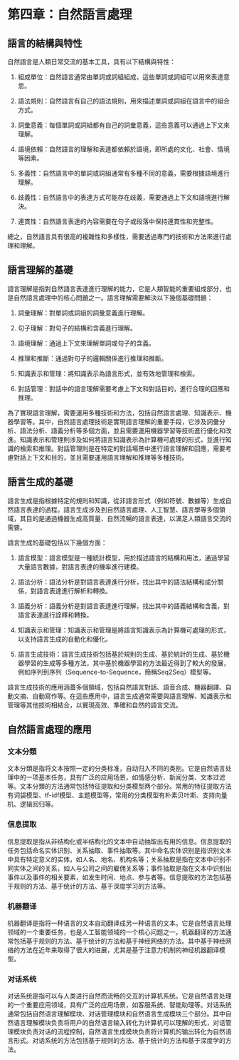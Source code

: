 
# 第四章：自然語言處理


## 語言的結構與特性

自然語言是人類日常交流的基本工具，具有以下結構與特性：

1. 組成單位：自然語言通常由單詞或詞組組成，這些單詞或詞組可以用來表達意思。

2. 語法規則：自然語言有自己的語法規則，用來描述單詞或詞組在語言中的組合方式。

3. 詞彙意義：每個單詞或詞組都有自己的詞彙意義，這些意義可以通過上下文來理解。

4. 語境依賴：自然語言的理解和表達都依賴於語境，即所處的文化、社會、情境等因素。

5. 多義性：自然語言中的單詞或詞組通常有多種不同的意義，需要根據語境進行理解。

6. 歧義性：自然語言中的表達方式可能存在歧義，需要通過上下文和語境進行解決。

7. 連貫性：自然語言表達的內容需要在句子或段落中保持連貫性和完整性。

總之，自然語言具有很高的複雜性和多樣性，需要透過專門的技術和方法來進行處理和理解。

## 語言理解的基礎

語言理解是指對自然語言表達進行理解的能力，它是人類智能的重要組成部分，也是自然語言處理中的核心問題之一。語言理解需要解決以下幾個基礎問題：

1. 詞彙理解：對單詞或詞組的詞彙意義進行理解。

2. 句子理解：對句子的結構和含義進行理解。

3. 語境理解：通過上下文來理解單詞或句子的含義。

4. 推理和推斷：通過對句子的邏輯關係進行推理和推斷。

5. 知識表示和管理：將知識表示為語言形式，並有效地管理和檢索。

6. 對話管理：對話中的語言理解需要考慮上下文和對話目的，進行合理的回應和推理。

為了實現語言理解，需要運用多種技術和方法，包括自然語言處理、知識表示、機器學習等。其中，自然語言處理技術是實現語言理解的重要手段，它涉及詞彙分析、語法分析、語義分析等多個方面，並且需要運用機器學習等技術進行優化和改進。知識表示和管理則涉及如何將語言知識表示為計算機可處理的形式，並進行知識的檢索和推理。對話管理則是在特定的對話場景中進行語言理解和回應，需要考慮對話上下文和目的，並且需要運用語言理解和推理等多種技術。

## 語言生成的基礎

語言生成是指根據特定的規則和知識，從非語言形式（例如符號、數據等）生成自然語言表達的過程。語言生成涉及到自然語言處理、人工智慧、語言學等多個領域，其目的是通過機器生成高質量、自然流暢的語言表達，以滿足人類語言交流的需要。

語言生成的基礎包括以下幾個方面：

1. 語言模型：語言模型是一種統計模型，用於描述語言的結構和用法，通過學習大量語言數據，對語言表達的機率進行建模。

2. 語法分析：語法分析是對語言表達進行分析，找出其中的語法結構和成分關係，對語言表達進行解析和轉換。

3. 語義分析：語義分析是對語言表達進行理解，找出其中的語義結構和含義，對語言表達進行詮釋和轉換。

4. 知識表示和管理：知識表示和管理是將語言知識表示為計算機可處理的形式，以支持語言生成的自動化和優化。

5. 語言生成技術：語言生成技術包括基於規則的生成、基於統計的生成、基於機器學習的生成等多種方法，其中基於機器學習的方法最近得到了較大的發展，例如序列到序列（Sequence-to-Sequence，簡稱Seq2Seq）模型等。

語言生成技術的應用涵蓋多個領域，包括自然語言對話、語音合成、機器翻譯、自動文摘、自動寫作等。在這些應用中，語言生成通常需要與語言理解、知識表示和管理等其他技術相結合，以實現高效、準確和自然的語言交流。

## 自然語言處理的應用

### 文本分類

文本分類是指将文本按照一定的分类标准，自动归入不同的类别。它是自然语言处理中的一项基本任务，具有广泛的应用场景，如情感分析、新闻分类、文本过滤等。文本分類的方法通常包括特征提取和分类模型两个部分。常用的特征提取方法有词袋模型、tf-idf模型、主题模型等，常用的分类模型有朴素贝叶斯、支持向量机、逻辑回归等。

### 信息提取
信息提取是指从非结构化或半结构化的文本中自动抽取出有用的信息。信息提取的任务包括命名实体识别、关系抽取、事件抽取等。其中命名实体识别是指识别文本中具有特定意义的实体，如人名、地名、机构名等；关系抽取是指在文本中识别不同实体之间的关系，如人与公司之间的雇佣关系等；事件抽取是指在文本中识别出事件以及事件的相关要素，如发生时间、地点、参与者等。信息提取的方法包括基于规则的方法、基于统计的方法、基于深度学习的方法等。

### 机器翻译
机器翻译是指将一种语言的文本自动翻译成另一种语言的文本。它是自然语言处理领域的一个重要任务，也是人工智能领域的一个核心问题之一。机器翻译的方法通常包括基于规则的方法、基于统计的方法和基于神经网络的方法。其中基于神经网络的方法在近年来取得了很大的进展，尤其是基于注意力机制的神经机器翻译模型。

### 对话系统
对话系统是指可以与人类进行自然而流畅的交互的计算机系统。它是自然语言处理的一个重要应用领域，具有广泛的应用场景，如客服系统、智能助理等。对话系统通常包括自然语言理解模块、对话管理模块和自然语言生成模块三个部分。其中自然语言理解模块负责将用户的自然语言输入转化为计算机可以理解的形式，对话管理模块负责对话的流程控制，自然语言生成模块负责将计算机的输出转化为自然语言形式。对话系统的方法包括基于规则的方法、基于统计的方法和基于深度学的方法。

